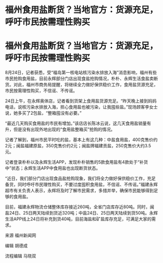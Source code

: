 # 福州食用盐断货？当地官方：货源充足，呼吁市民按需理性购买

# 福州食用盐断货？当地官方：货源充足，呼吁市民按需理性购买

8月24日，记者获悉，受“福岛第一核电站核污染水排放入海”消息影响，福州有些市民抢购食用盐，目前永辉部分门店出现食盐抢购情况，朴朴、永辉生活食盐卖断货。对此，福州市商务局提醒，将继续全力做好保供稳价工作，食用盐货源充足，市民按需理性购买，不信谣、不传谣。

24日上午，在永辉奥体店，记者看到货架上食用盐货源充足。“昨天晚上接到妈妈电话，说核污染水排放入海，担心食用盐也被污染，让我囤些盐。”现场顾客李女士说，她多买了2包盐，“整箱囤没有必要。”

“最近几天购买食用盐的市民有增加。”该店店长陈冰云说，这几天食用盐销量有升，但是没有出现外地出现的“食用盐整箱买”抢购的情况。

记者了解到，福州市民平时吃的盐，基本上有这几种：中盐食用盐，400克售价约2元；闽盐福建原盐，350克售价约2元；闽盐牌福建贡盐，250克售价大约3.5元。

记者登录朴朴以及永辉生活APP，发现朴朴销售的5款食用盐有4款处于“补货中”状态；永辉生活APP中食用盐也出现断货状态。

“近日，我们部分门店出现食品盐抢购现象，我们将全力做好保供稳价工作，充足备货，同时呼吁市民理性购买，不要过度囤积食用盐，不信谣、不传谣。”福建永辉超市有关负责人表示，永辉将及时了解市民需求，多措并举，确保市民能够得到足够的食用盐。

目前，福建永辉物流仓储整体库存接近260吨，全省门店库存近80吨。同时，闽盐24日、25日两天陆续到货近320吨；中盐24日、25日两天陆续到货50吨。永辉生活APP线上24日将补充到货40吨，目前海盐和矿盐库存充足，可满足大家的需求。

来源 福州新闻网

编辑 胡德成

流程编辑 马晓双

